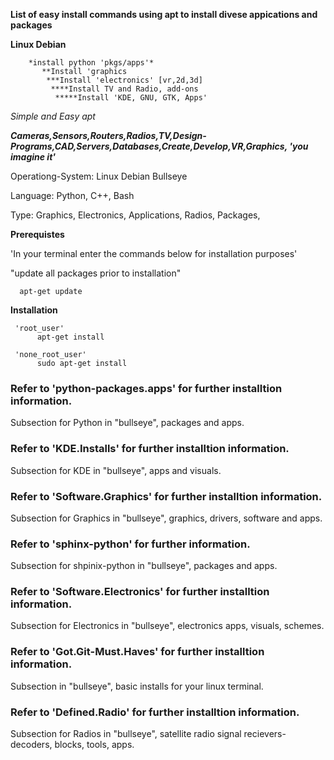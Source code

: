 **List of easy install commands using apt to install divese appications and packages** 

 **Linux Debian**
        
        *install python 'pkgs/apps'*
           **Install 'graphics
            ***Install 'electronics' [vr,2d,3d]
             ****Install TV and Radio, add-ons
              *****Install 'KDE, GNU, GTK, Apps'
      
      
 *Simple and Easy apt*
 
 
***Cameras,Sensors,Routers,Radios,TV,Design-Programs,CAD,Servers,Databases,Create,Develop,VR,Graphics,
     'you imagine it'***


Operationg-System: 
   Linux Debian Bullseye
   
Language: 
   Python, C++, Bash

Type:
   Graphics, Electronics, Applications, Radios, Packages,

 
 
   **Prerequistes**
   
  'In your terminal enter the commands below for installation purposes'
   
"update all packages prior to installation"
   
      apt-get update

   
   **Installation**


     'root_user'
          apt-get install
 
     'none_root_user'
          sudo apt-get install
 

### Refer to 'python-packages.apps' for further installtion information. 
Subsection for Python in "bullseye", packages and apps.
### Refer to 'KDE.Installs' for further installtion information.
Subsection for KDE in "bullseye", apps and visuals.
### Refer to 'Software.Graphics' for further installtion information.
Subsection for Graphics in "bullseye", graphics, drivers, software and apps.
### Refer to 'sphinx-python' for further information.
Subsection for shpinix-python in "bullseye", packages and apps.
### Refer to 'Software.Electronics' for further installtion information.
Subsection for Electronics in "bullseye", electronics apps, visuals, schemes.
### Refer to 'Got.Git-Must.Haves' for further installtion information.
Subsection in "bullseye", basic installs for your linux terminal.
### Refer to 'Defined.Radio' for further installtion information.
Subsection for Radios in "bullseye", satellite radio signal recievers- decoders, blocks, tools, apps. 
